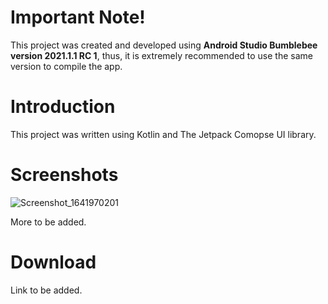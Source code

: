 # Important Note!
This project was created and developed using **Android Studio Bumblebee version 2021.1.1 RC 1**, thus, it is extremely recommended to use the same version to compile the app.

# Introduction
This project was written using Kotlin and The Jetpack Comopse UI library. 

# Screenshots
![Screenshot_1641970201](https://user-images.githubusercontent.com/20232485/149078152-beea1062-e5c0-4f94-a3b1-75b1fb5ec537.png)

More to be added.

# Download
Link to be added.


